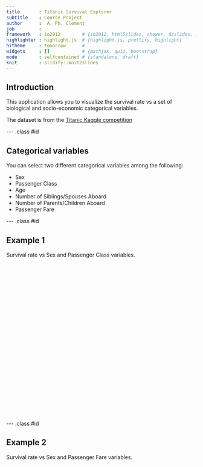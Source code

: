 ```yaml
---
title       : Titanic Survival Explorer
subtitle    : Course Project 
author      :  A. Ph. Clement
job         : 
framework   : io2012        # {io2012, html5slides, shower, dzslides, ...}
highlighter : highlight.js  # {highlight.js, prettify, highlight}
hitheme     : tomorrow      # 
widgets     : []            # {mathjax, quiz, bootstrap}
mode        : selfcontained # {standalone, draft}
knit        : slidify::knit2slides
---
```


## Introduction

This application allows you to visualize the survival rate vs a set of biological and socio-economic categorical variables.

The dataset is from the <a href="https://www.kaggle.com/c/titanic-gettingStarted/data" target='_blank'>Titanic Kaggle competition</a>

--- .class #id 

## Categorical variables

You can select two different categorical variables among the following:

- Sex
- Passenger Class
- Age
- Number of Siblings/Spouses Aboard
- Number of Parents/Children Aboard
- Passenger Fare

--- .class #id 

## Example 1

Survival rate vs Sex and Passenger Class variables. 

<link rel='stylesheet' href=//cdnjs.cloudflare.com/ajax/libs/nvd3/1.1.15-beta/nv.d3.min.css>
<script type='text/javascript' src=//ajax.googleapis.com/ajax/libs/jquery/1.8.2/jquery.min.js></script>
<script type='text/javascript' src=//d3js.org/d3.v3.min.js></script>
<script type='text/javascript' src=//cdnjs.cloudflare.com/ajax/libs/nvd3/1.1.15-beta/nv.d3.min.js></script>
<script type='text/javascript' src=//nvd3.org/assets/lib/fisheye.js></script> 
 <style>
  .rChart {
    display: block;
    margin-left: auto; 
    margin-right: auto;
    width: 600px;
    height: 400px;
  }  
  </style>
<div id = 'sample1' class = 'rChart nvd3'></div>
<script type='text/javascript'>
 $(document).ready(function(){
      drawsample1()
    });
    function drawsample1(){  
      var opts = {
 "dom": "sample1",
"width":    600,
"height":    400,
"x": "Sex",
"y": "ratio",
"group": "Pclass",
"type": "multiBarChart",
"id": "sample1" 
},
        data = [
 {
 "Sex": "female",
"Pclass": "1",
"total": 91,
"len": 94,
"ratio": 0.968085106383 
},
{
 "Sex": "female",
"Pclass": "2",
"total": 70,
"len": 76,
"ratio": 0.9210526315789 
},
{
 "Sex": "female",
"Pclass": "3",
"total": 72,
"len": 144,
"ratio":            0.5 
},
{
 "Sex": "male",
"Pclass": "1",
"total": 45,
"len": 122,
"ratio": 0.3688524590164 
},
{
 "Sex": "male",
"Pclass": "2",
"total": 17,
"len": 108,
"ratio": 0.1574074074074 
},
{
 "Sex": "male",
"Pclass": "3",
"total": 47,
"len": 347,
"ratio": 0.135446685879 
} 
]
  
      if(!(opts.type==="pieChart" || opts.type==="sparklinePlus" || opts.type==="bulletChart")) {
        var data = d3.nest()
          .key(function(d){
            //return opts.group === undefined ? 'main' : d[opts.group]
            //instead of main would think a better default is opts.x
            return opts.group === undefined ? opts.y : d[opts.group];
          })
          .entries(data);
      }
      
      if (opts.disabled != undefined){
        data.map(function(d, i){
          d.disabled = opts.disabled[i]
        })
      }
      
      nv.addGraph(function() {
        var chart = nv.models[opts.type]()
          .width(opts.width)
          .height(opts.height)
          
        if (opts.type != "bulletChart"){
          chart
            .x(function(d) { return d[opts.x] })
            .y(function(d) { return d[opts.y] })
        }
          
         
        
          
        

        
        
        
      
       d3.select("#" + opts.id)
        .append('svg')
        .datum(data)
        .transition().duration(500)
        .call(chart);

       nv.utils.windowResize(chart.update);
       return chart;
      });
    };
</script>

--- .class #id 

## Example 2

Survival rate vs Sex and Passenger Fare variables. 


<div id = 'sample2' class = 'rChart nvd3'></div>
<script type='text/javascript'>
 $(document).ready(function(){
      drawsample2()
    });
    function drawsample2(){  
      var opts = {
 "dom": "sample2",
"width":    600,
"height":    400,
"x": "Sex",
"y": "ratio",
"group": "FareSlice",
"type": "multiBarChart",
"id": "sample2" 
},
        data = [
 {
 "Sex": "female",
"FareSlice": "[ 0.00,  7.88)",
"total": 26,
"len": 38,
"ratio": 0.6842105263158 
},
{
 "Sex": "female",
"FareSlice": "[ 7.88, 10.52)",
"total": 19,
"len": 36,
"ratio": 0.5277777777778 
},
{
 "Sex": "female",
"FareSlice": "[10.52, 22.02)",
"total": 54,
"len": 77,
"ratio": 0.7012987012987 
},
{
 "Sex": "female",
"FareSlice": "[22.02, 40.12)",
"total": 48,
"len": 70,
"ratio": 0.6857142857143 
},
{
 "Sex": "female",
"FareSlice": "[40.12,512.33]",
"total": 86,
"len": 93,
"ratio": 0.9247311827957 
},
{
 "Sex": "male",
"FareSlice": "[ 0.00,  7.88)",
"total": 13,
"len": 141,
"ratio": 0.09219858156028 
},
{
 "Sex": "male",
"FareSlice": "[ 7.88, 10.52)",
"total": 18,
"len": 148,
"ratio": 0.1216216216216 
},
{
 "Sex": "male",
"FareSlice": "[10.52, 22.02)",
"total": 19,
"len": 95,
"ratio":            0.2 
},
{
 "Sex": "male",
"FareSlice": "[22.02, 40.12)",
"total": 32,
"len": 110,
"ratio": 0.2909090909091 
},
{
 "Sex": "male",
"FareSlice": "[40.12,512.33]",
"total": 27,
"len": 83,
"ratio": 0.3253012048193 
} 
]
  
      if(!(opts.type==="pieChart" || opts.type==="sparklinePlus" || opts.type==="bulletChart")) {
        var data = d3.nest()
          .key(function(d){
            //return opts.group === undefined ? 'main' : d[opts.group]
            //instead of main would think a better default is opts.x
            return opts.group === undefined ? opts.y : d[opts.group];
          })
          .entries(data);
      }
      
      if (opts.disabled != undefined){
        data.map(function(d, i){
          d.disabled = opts.disabled[i]
        })
      }
      
      nv.addGraph(function() {
        var chart = nv.models[opts.type]()
          .width(opts.width)
          .height(opts.height)
          
        if (opts.type != "bulletChart"){
          chart
            .x(function(d) { return d[opts.x] })
            .y(function(d) { return d[opts.y] })
        }
          
         
        
          
        

        
        
        
      
       d3.select("#" + opts.id)
        .append('svg')
        .datum(data)
        .transition().duration(500)
        .call(chart);

       nv.utils.windowResize(chart.update);
       return chart;
      });
    };
</script>
